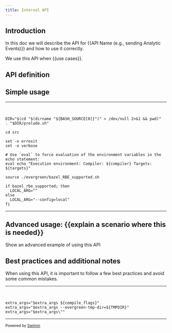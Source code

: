 ```yaml
---
title: Internal API
---
```

## Introduction

In this doc we will describe the API for {{API Name (e.g., sending Analytic Events)}} and how to use it correctly.

We use this API when {{use cases}}.

## API definition

## Simple usage

<SwmSnippet path="/evergreen/bazel_compile.sh" line="12">

---

&nbsp;

```shell
DIR="$(cd "$(dirname "${BASH_SOURCE[0]}")" > /dev/null 2>&1 && pwd)"
. "$DIR/prelude.sh"

cd src

set -o errexit
set -o verbose

# Use `eval` to force evaluation of the environment variables in the echo statement:
eval echo "Execution environment: Compiler: ${compiler} Targets: ${targets}"

source ./evergreen/bazel_RBE_supported.sh

if bazel_rbe_supported; then
  LOCAL_ARG=""
else
  LOCAL_ARG="--config=local"
fi

```

---

</SwmSnippet>

## Advanced usage: {{explain a scenario where this is needed}}

<SwmSnippetPlaceholder>

Show an advanced example of using this API

</SwmSnippetPlaceholder>

## Best practices and additional notes

When using this API, it is important to follow a few best practices and avoid some common mistakes.

<SwmSnippet path="/evergreen/bazel_scons_diff.sh" line="26">

---

&nbsp;

```shell
extra_args="$extra_args ${compile_flags}"
extra_args="$extra_args --evergreen-tmp-dir=${TMPDIR}"
extra_args="$extra_args\""

```

---

</SwmSnippet>

<SwmMeta version="3.0.0" repo-id="Z2l0aHViJTNBJTNBbW9uZ28lM0ElM0FJZGl0WWVnZXJTd2ltbQ==" repo-name="mongo"><sup>Powered by [Swimm](https://staging.swimm.cloud/)</sup></SwmMeta>
